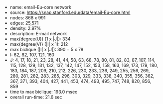 * name:	email-Eu-core network
* source:	https://snap.stanford.edu/data/email-Eu-core.html
* nodes: 868 x 991
* edges: 25,571
* density: 2.97%
* description: E-mail network
* max{degree(U)} (1 x |J|): 334
* max{degree(V)} (|I| x 1): 212
* max biclique (|I| x |J|): 390 = 5 x 78
* I: 62, 82, 107, 121, 160
* J: 4, 17, 18, 21, 23, 28, 41, 44, 58, 63, 68, 78, 80, 81, 82, 83, 87, 107, 114, 115, 128, 129, 131, 132, 137, 142, 147, 152, 153, 158, 163, 169, 173, 179, 180, 183, 184, 187, 209, 210, 212, 226, 230, 233, 236, 249, 255, 256, 269, 280, 281, 282, 283, 285, 296, 303, 329, 333, 338, 340, 355, 356, 362, 367, 371, 393, 404, 427, 441, 453, 474, 493, 495, 747, 748, 820, 856, 859
* time to max biclique: 193.0 msec
* overall run-time: 21.6 sec
